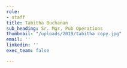 ```yaml
---
role:
- staff
title: Tabitha Buchanan
sub_heading: Sr. Mgr, Pub Operations
thumbnail: "/uploads/2019/tabitha copy.jpg"
email: ''
linkedin: ''
exec_team: false

---
```

